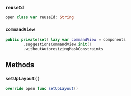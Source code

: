 
### `reuseId`

``` swift
open class var reuseId: String 
```

### `commandView`

``` swift
public private(set) lazy var commandView = components
        .suggestionsCommandView.init()
        .withoutAutoresizingMaskConstraints
```

## Methods

### `setUpLayout()`

``` swift
override open func setUpLayout() 
